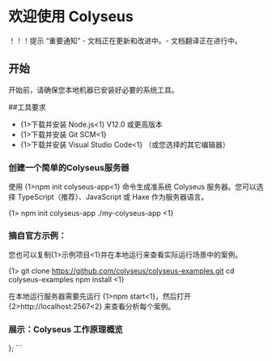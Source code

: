 # 欢迎使用 Colyseus

！！！提示 “重要通知” - 文档正在更新和改进中。- 文档翻译正在进行中。



## 开始

开始前，请确保您本地机器已安装好必要的系统工具。

\##工具要求

- {1>下载并安装 Node.js<1} V12.0 或更高版本
- {1>下载并安装 Git SCM<1}
- {1>下载并安装 Visual Studio Code<1} （或您选择的其它编辑器）

### 创建一个简单的Colyseus服务器

使用 {1>npm init colyseus-app<1} 命令生成准系统 Colyseus 服务器。您可以选择 TypeScript（推荐）、JavaScript 或 Haxe 作为服务器语言。

{1> npm init colyseus-app ./my-colyseus-app <1}

### 摘自官方示例：

您也可以复制{1>示例项目<1}并在本地运行来查看实际运行场景中的案例。

{1> git clone https://github.com/colyseus/colyseus-examples.git cd colyseus-examples npm install <1}

在本地运行服务器需要先运行 {1>npm start<1}，然后打开 {2>http://localhost:2567<2} 来查看分析每个案例。

### 展示：Colyseus 工作原理概览

}; ```
